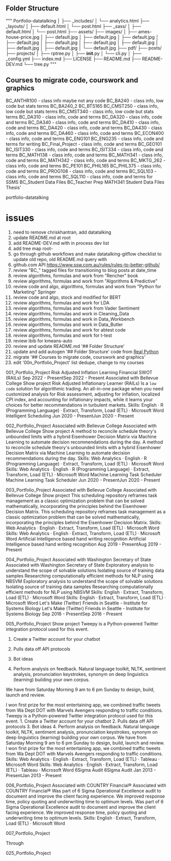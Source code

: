

## Folder Structure

"""
Portfolio-datatalking
│
├── _includes/
│   └── analytics.html
├── _layouts/
│   ├── default.html
│   └── post.html
├── _sass/
│   ├── default.html
│   └── post.html
├── assets/
├── images/
│   ├── ames-house-price.jpg
│   ├── default.jpg
│   ├── default.jpg
│   ├── default.jpg
│   ├── default.jpg
│   ├── default.jpg
│   ├── default.jpg
│   ├── default.jpg
│   ├── default.jpg
│   ├── default.jpg
│   └── default.jpg
├── pdf/
├── posts/
├── projects/
│   ├── rptree.py
│   ├── __init__.py
│   └── cli.py
│
├── _config.yml
├── index.md
├── LICENSE
├── README.md
├── README-DEV.md
└── tree.py
"""



## Courses to migrate code, courswork and graphics
BC_ANTHR100 - class info maybe not any code
BC_BA240 - class info, low code but stats terms
BC_BA240_2
BC_BTS165
BC_CMST250 - class info, low code but stats terms
BC_CMST340 - class info, low code but stats terms
BC_DA310 - class info, code and terms
BC_DA320 - class info, code and terms
BC_DA340 - class info, code and terms
BC_DA410 - class info, code and terms
BC_DA420 - class info, code and terms
BC_DA430 - class info, code and terms
BC_DA460 - class info, code and terms
BC_ECON400 - class info, code and terms
BC_ENG101
BC_ENG235 - class info, code and terms for writing
BC_Final_Project - class info, code and terms
BC_GEO101
BC_ISIT330 - class info, code and terms
BC_ISIT334 - class info, code and terms
BC_MATH138 - class info, code and terms
BC_MATH341 - class info, code and terms
BC_MATH342 - class info, code and terms
BC_MKTG_262 - class info, code and terms
BC_PE101
BC_PHIL165
BC_PHIL375 - class info, code and terms
BC_PROG108 - class info, code and terms
BC_SQL103 - class info, code and terms
BC_SQL110 - class info, code and terms for SSMS
BC_Student Data Files
BC_Teacher Prep
MATH341
Student Data Files
Thesis'


portfolio-datatalking
# issues
1. need to remove chriskhantran, add datatalking
2. update README.md at root
3. add README-DEV.md with in process dev list
4. add tree map root-
5. go through github workflows and make datatalking-gitflow checklist to update old repo, old README.md query with 
6. github.com API https://www.ssw.com.au/rules/rules-to-better-github/
6. review "BC_" tagged files for transitioning to blog posts at date_time
7. review algorithms, formulas and work from "Rencher" book
8. review algorithms, formulas and work from "Algorithms & Predictive"
9. review code and algo, algorithms, formulas and work from "Python for Marketing" Springer
10. review code and algo, stock and modified for BERT
11. review algorithms, formulas and work for LDA
12. review algorithms, formulas and work from Vader Sentiment
13. review algorithms, formulas and work in Cleaning_Data
13. review algorithms, formulas and work in Data_Workbench
13. review algorithms, formulas and work in Data_Butler
13. review algorithms, formulas and work for abtest code
13. review algorithms, formulas and work for t-test
14. review ibib for kmeans-auto
15. review and update README.md '## Folder Structure'
16. update and add autogen '## Folder Structure' code from [Real Python](https://realpython.com/directory-tree-generator-python/)
17. migrate '## Courses to migrate code, courswork and graphics'
18. edit '00n_Portfolio_Project' list dedupe, change to my courses
 

001_Portfolio_Project
Risk Adjusted Inflation Learning Financial SWOT (RAILs)
Sep 2022 - PresentSep 2022 - Present
Associated with Bellevue College
Show project
Risk Adjusted Inflationary Learner (RAILs) Is a `low code` solution for algorithmic trading. An all-in-one package when you need customized analysis for Risk assessment, adjusting for inflation, localized CPI index, and accounting for inflationary impacts, while it learns your choices for better recommendations in turbulent markets.
Skills: English · R (Programming Language) · Extract, Transform, Load (ETL) · Microsoft Word
Intelligent Scheduling
Jun 2020 - PresentJun 2020 - Present


002_Portfolio_Project
Associated with Bellevue College
Associated with Bellevue College
Show project
A method to reconcile schedule theory's unbounded limits with a hybrid Eisenhower Decision Matrix via Machine Learning to automate decision recommendations during the day.
A method to reconcile schedule theory's unbounded limits with a hybrid Eisenhower Decision Matrix via Machine Learning to automate decision recommendations during the day.
Skills: Web Analytics · English · R (Programming Language) · Extract, Transform, Load (ETL) · Microsoft Word
Skills: Web Analytics · English · R (Programming Language) · Extract, Transform, Load (ETL) · Microsoft Word
Machine Learning Task Scheduler
Machine Learning Task Scheduler
Jun 2020 - PresentJun 2020 - Present

003_Portfolio_Project
Associated with Bellevue College
Associated with Bellevue College
Show project
This scheduling repository reframes task management as a classic optimization problem that can be solved mathematically, incorporating the principles behind the Eisenhower Decision Matrix.
This scheduling repository reframes task management as a classic optimization problem that can be solved mathematically, incorporating the principles behind the Eisenhower Decision Matrix.
Skills: Web Analytics · English · Extract, Transform, Load (ETL) · Microsoft Word
Skills: Web Analytics · English · Extract, Transform, Load (ETL) · Microsoft Word
Artificial Intelligence based hand writing recognition
Artificial Intelligence based hand writing recognition
Aug 2019 - PresentAug 2019 - Present

004_Portfolio_Project
Associated with Washington Secretary of State
Associated with Washington Secretary of State
Exploratory analysis to understand the scope of solvable solutions
Isolating source of training data samples
Researching computationally efficient methods for NLP using NBSVM
Exploratory analysis to understand the scope of solvable solutions Isolating source of training data samples Researching computationally efficient methods for NLP using NBSVM
Skills: English · Extract, Transform, Load (ETL) · Microsoft Word
Skills: English · Extract, Transform, Load (ETL) · Microsoft Word
Let's Make (Twitter) Friends in Seattle - Institute for Systems Biology
Let's Make (Twitter) Friends in Seattle - Institute for Systems Biology
Sep 2016 - PresentSep 2016 - Present

005_Portfolio_Project
Show project
Tweepy is a Python-powered Twitter integration protocol used for this event.
1. Create a Twitter account for your chatbot

2. Pulls data off API protocols

3. Bot ideas

4. Perform analysis on feedback. Natural language toolkit, NLTK, sentiment analysis, pronunciation keystrokes, synonym on deep linguistics (learning) building your own corpus.

We have from Saturday Morning 9 am to 6 pm Sunday to design, build, launch and review.

I won first prize for the most entertaining app, we combined traffic tweets from Wa Dept DOT with Marvels Avengers responding to traffic conditions.
Tweepy is a Python-powered Twitter integration protocol used for this event. 1. Create a Twitter account for your chatbot 2. Pulls data off API protocols 3. Bot ideas 4. Perform analysis on feedback. Natural language toolkit, NLTK, sentiment analysis, pronunciation keystrokes, synonym on deep linguistics (learning) building your own corpus. We have from Saturday Morning 9 am to 6 pm Sunday to design, build, launch and review. I won first prize for the most entertaining app, we combined traffic tweets from Wa Dept DOT with Marvels Avengers responding to traffic conditions.
Skills: Web Analytics · English · Extract, Transform, Load (ETL) · Tableau · Microsoft Word
Skills: Web Analytics · English · Extract, Transform, Load (ETL) · Tableau · Microsoft Word
6Sigma Audit
6Sigma Audit
Jan 2013 - PresentJan 2013 - Present

006_Portfolio_Project
Associated with COUNTRY Financial®
Associated with COUNTRY Financial®
Was part of 6 Sigma Operational Excellence audit to document and improve the client facing experience. We improved response time, policy quoting and underwriting time to optimum levels.
Was part of 6 Sigma Operational Excellence audit to document and improve the client facing experience. We improved response time, policy quoting and underwriting time to optimum levels.
Skills: English · Extract, Transform, Load (ETL) · Microsoft Word

007_Portfolio_Project

Through

025_Portfolio_Project
